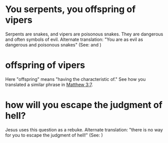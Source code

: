 
# You serpents, you offspring of vipers
Serpents are snakes, and vipers are poisonous snakes. They are dangerous and often symbols of evil. Alternate translation: "You are as evil as dangerous and poisonous snakes" (See:  and )

# offspring of vipers
Here "offspring" means "having the characteristic of." See how you translated a similar phrase in [Matthew 3:7](../03/07.md).

# how will you escape the judgment of hell?
Jesus uses this question as a rebuke. Alternate translation: "there is no way for you to escape the judgment of hell!" (See: )